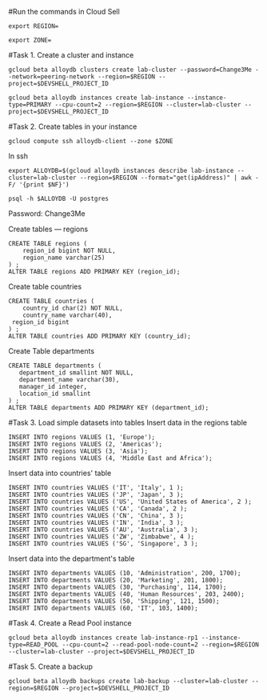 #Run the commands in Cloud Sell
```
export REGION= 
```
```
export ZONE=
```

#Task 1. Create a cluster and instance
```
gcloud beta alloydb clusters create lab-cluster --password=Change3Me --network=peering-network --region=$REGION --project=$DEVSHELL_PROJECT_ID
```
```
gcloud beta alloydb instances create lab-instance --instance-type=PRIMARY --cpu-count=2 --region=$REGION --cluster=lab-cluster --project=$DEVSHELL_PROJECT_ID
```

#Task 2. Create tables in your instance
```
gcloud compute ssh alloydb-client --zone $ZONE
```
In ssh
```
export ALLOYDB=$(gcloud alloydb instances describe lab-instance --cluster=lab-cluster --region=$REGION --format="get(ipAddress)" | awk -F/ '{print $NF}')

psql -h $ALLOYDB -U postgres
```
Password: Change3Me

Create tables — regions
```
CREATE TABLE regions (
    region_id bigint NOT NULL,
    region_name varchar(25)
) ;
ALTER TABLE regions ADD PRIMARY KEY (region_id);
```
Create table countries
```
CREATE TABLE countries (
    country_id char(2) NOT NULL,
    country_name varchar(40),
 region_id bigint
) ;
ALTER TABLE countries ADD PRIMARY KEY (country_id);
```
Create Table departments
```
CREATE TABLE departments (
   department_id smallint NOT NULL,
   department_name varchar(30),
   manager_id integer,
   location_id smallint
) ;
ALTER TABLE departments ADD PRIMARY KEY (department_id);
```

#Task 3. Load simple datasets into tables
Insert data in the regions table
```
INSERT INTO regions VALUES (1, 'Europe'); 
INSERT INTO regions VALUES (2, 'Americas'); 
INSERT INTO regions VALUES (3, 'Asia'); 
INSERT INTO regions VALUES (4, 'Middle East and Africa');
```
Insert data into countries' table
```
INSERT INTO countries VALUES ('IT', 'Italy', 1 ); 
INSERT INTO countries VALUES ('JP', 'Japan', 3 ); 
INSERT INTO countries VALUES ('US', 'United States of America', 2 ); 
INSERT INTO countries VALUES ('CA', 'Canada', 2 ); 
INSERT INTO countries VALUES ('CN', 'China', 3 ); 
INSERT INTO countries VALUES ('IN', 'India', 3 ); 
INSERT INTO countries VALUES ('AU', 'Australia', 3 ); 
INSERT INTO countries VALUES ('ZW', 'Zimbabwe', 4 ); 
INSERT INTO countries VALUES ('SG', 'Singapore', 3 );
```
Insert data into the department's table
```
INSERT INTO departments VALUES (10, 'Administration', 200, 1700); 
INSERT INTO departments VALUES (20, 'Marketing', 201, 1800); 
INSERT INTO departments VALUES (30, 'Purchasing', 114, 1700); 
INSERT INTO departments VALUES (40, 'Human Resources', 203, 2400); 
INSERT INTO departments VALUES (50, 'Shipping', 121, 1500); 
INSERT INTO departments VALUES (60, 'IT', 103, 1400);
```


#Task 4. Create a Read Pool instance
```
gcloud beta alloydb instances create lab-instance-rp1 --instance-type=READ_POOL --cpu-count=2 --read-pool-node-count=2 --region=$REGION --cluster=lab-cluster --project=$DEVSHELL_PROJECT_ID
```
#Task 5. Create a backup
```
gcloud beta alloydb backups create lab-backup --cluster=lab-cluster --region=$REGION --project=$DEVSHELL_PROJECT_ID
```

